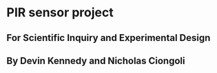 # PIR sensor project

## For Scientific Inquiry and Experimental Design
## By Devin Kennedy and Nicholas Ciongoli 
